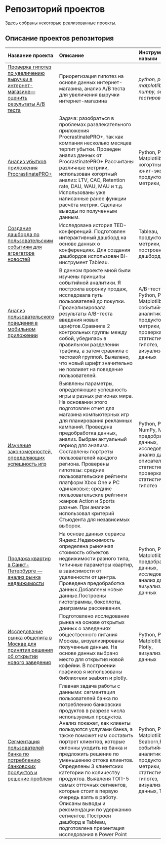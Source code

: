 # Репозиторий проектов
Здесь собраны некоторые реализованные проекты.

## Описание проектов репозитория

| Название проекта | Описание | Инструменты и навыки | 
| :---------------------- | :---------------------- | :---------------------- |
|[Проверка гипотез по увеличению выручки в интернет-магазине—оценить результаты A/B теста](https://github.com/HeyNina/Portfolio---Yandex-Projects/tree/main/Проверка%20гипотез%20по%20увеличению%20выручки%20в%20интернет-магазине—оценить%20результаты%20A/B%20теста)| Приоретизация гипотез на основе данных интернет-магазина, анализ A/B теста для увеличения выручки интернет-магазина| *python, pandas, matplotlib, seaborn, numpy, scipy, A/B-тестирование*|
|[Анализ убытков приложения ProcrastinatePRO+](https://github.com/HeyNina/Portfolio---Yandex-Projects/tree/main/Анализ%20бизнес-показателей%20развлекательного%20приложения)|Задача: разобраться в проблемах развлекательного приложения ProcrastinatePRO+, так как компания несколько месяцев терпит убытки.  Проведен анализ данных от ProcrastinatePRO+.Рассчитаны различные метрики, использован когортный анализ: LTV, CAC, Retention rate, DAU, WAU, MAU и т.д. Использованы уже написанные ранее функции расчёта метрик. Сделаны выводы по полученным данным.|Python, Pandas, Matplotlib, когортный анализ, юнит-экономика, продуктовые метрики, Seaborn|
|[Создание дашборда по пользовательским событиям для агрегатора новостей](https://github.com/HeyNina/Portfolio---Yandex-Projects/tree/main/Создание%20дашборда%20по%20пользовательским%20событиям%20для%20агрегатора%20новостей)|Исследована история TED-конференций. Подготовлен интерактивный дашборд на основе данных о конференциях. Для создания дашбордов использован BI-инструмент Tableau.|Tableau, продуктовые метрики, построение дашборда|
|[Анализ пользовательского поведения в мобильном приложении](https://github.com/HeyNina/Portfolio---Yandex-Projects/tree/main/Анализ%20пользовательского%20поведения%20в%20мобильном%20приложении_AB%20test)|В данном проекте мной были изучены принципы событийной аналитики. Я построила воронку продаж, исследовала путь пользователей до покупки. Проанализировала результаты A/B-теста введения новых шрифтов.Сравнила 2 контрольных группы между собой, убедилась в правильном разделении трафика, а затем сравнила с тестовой группой. Выявлено, что новый шрифт значительно не повлияет на поведение пользователей.|A/B-тестирование, Python, Pandas, Matplotlib, Seaborn, событийная аналитика, продуктовые метрики, Plotly, проверка статистических гипотез, визуализация данных|
|[Изучение закономерностей, определяющих успешность игр](https://github.com/HeyNina/Portfolio---Yandex-Projects/tree/main/Изучение%20закономерностей%2C%20определяющих%20успешность%20компьютерных%20игр)|Выявлены параметры, определяющие успешность игры в разных регионах мира. На основании этого подготовлен отчет для магазина компьютерных игр для планирования рекламных кампаний. Проведена предобработка данных, анализ. Выбран актуальный период для анализа. Составлены портреты пользователей каждого региона. Проверены гипотезы: средние пользовательские рейтинги платформ Xbox One и PC одинаковые; средние пользовательские рейтинги жанров Action и Sports разные. При анализе использовал критерий Стьюдента для независимых выборок.|Python, Pandas, NumPy, Matplotlib, предобработка данных, исследовательский анализ данных, описательная статистика, проверка статистических гипотез|
|[Продажа квартир в Санкт-Петербурге — анализ рынка недвижимости](https://github.com/HeyNina/Portfolio---Yandex-Projects/tree/main/Анализ%20рынка%20недвижимости.%20Продажа%20квартир%20в%20Санкт-Петербурге)|На основе данных сервиса Яндекс.Недвижимость определена рыночная стоимость объектов недвижимости разного типа, типичные параметры квартир, в зависимости от удаленности от центра. Проведена предобработка данных.Добавлены новые данные.Построены гистограммы, боксплоты, диаграммы рассеивания.|Python, Pandas, Matplotlib, предобработка данных, исследовательский анализ данных, визуализация данных|
|[Исследование рынка общепита в Москве для принятия решения об открытии нового заведения](https://github.com/HeyNina/Portfolio---Yandex-Projects/tree/main/Исследование%20рынка%20общепита%20принятия%20решения%20об%20открытии%20нового%20заведения)|Подготовлено исследование рынка на основе открытых данных о заведениях общественного питания Москвы, визуализированы полученные данные. На основе данных выбрано место для открытия новой кофейни. В построении графиков я использованы библиотеки seaborn и plotly. |Python, Pandas, Matplotlib, Seaborn, Plotly, визуализация данных|
|[Сегментация пользователей банка по потреблению банковских продуктов и решение проблем](https://github.com/HeyNina/Portfolio---Yandex-Projects/tree/main/Сегментация%20пользователей%20банка%20по%20потреблению%20банковских%20продуктов%20и%20решение%20проблем)|Главная задача работы с данными: сегментация пользователей банка по потреблению банковских продуктов в разрезе числа используемых продуктов. Анализ покажет, как клиенты пользуются услугами банка, а также поможет нам составить портрет клиентов, которые склонны уходить из банка и предложить решение по уменьшению оттока клиентов. Определены 3 клиентских категории по количеству продуктов. Выявленя ТОП-5 самых отточных сегментов, которые стоит в первую очередь взять в работу. Описаны выводы и рекомендации по удержанию сегментов. Построен дашборд в Tableau, подготовлена презентация исследования в Power Point|Python, Pandas, Matplotlib, Seaborn,Plotly, событийная аналитика, продуктовые метрики, проверка статистических гипотез, визуализация данных, Tableau|
